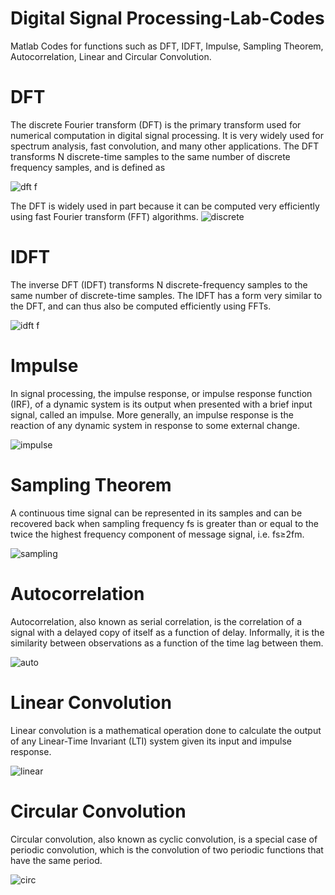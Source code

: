 # Digital Signal Processing-Lab-Codes
Matlab Codes for functions such as DFT, IDFT, Impulse, Sampling Theorem, Autocorrelation, Linear and Circular Convolution.

# DFT
The discrete Fourier transform (DFT) is the primary transform used for numerical computation in digital signal processing. It is very widely used for spectrum analysis, fast convolution, and many other applications. The DFT transforms N discrete-time samples to the same number of discrete frequency samples, and is defined as

![dft f](https://user-images.githubusercontent.com/76071184/111790810-9c3d8600-88e8-11eb-9833-7274dd597e87.PNG)

The DFT is widely used in part because it can be computed very efficiently using fast Fourier transform (FFT) algorithms.
![discrete](https://user-images.githubusercontent.com/76071184/111790516-4832a180-88e8-11eb-8e32-04648d4c4d87.gif)

# IDFT
The inverse DFT (IDFT) transforms N discrete-frequency samples to the same number of discrete-time samples. The IDFT has a form very similar to the DFT, and can thus also be computed efficiently using FFTs.

![idft f](https://user-images.githubusercontent.com/76071184/111790798-98116880-88e8-11eb-8d1d-05a74c9a0c2e.PNG)

# Impulse
In signal processing, the impulse response, or impulse response function (IRF), of a dynamic system is its output when presented with a brief input signal, called an impulse. More generally, an impulse response is the reaction of any dynamic system in response to some external change.

![impulse](https://user-images.githubusercontent.com/76071184/111791744-8381a000-88e9-11eb-8bab-818e82876b50.PNG)

# Sampling Theorem
A continuous time signal can be represented in its samples and can be recovered back when sampling frequency fs is greater than or equal to the twice the highest frequency component of message signal, i.e.
fs≥2fm.

![sampling](https://user-images.githubusercontent.com/76071184/111791987-cba0c280-88e9-11eb-82c0-5f2f8b54ccd5.PNG)

# Autocorrelation
Autocorrelation, also known as serial correlation, is the correlation of a signal with a delayed copy of itself as a function of delay. Informally, it is the similarity between observations as a function of the time lag between them.

![auto](https://user-images.githubusercontent.com/76071184/111792175-030f6f00-88ea-11eb-95b8-8979bd5b81f4.png)

# Linear Convolution
Linear convolution is a mathematical operation done to calculate the output of any Linear-Time Invariant (LTI) system given its input and impulse response.

![linear](https://user-images.githubusercontent.com/76071184/111792445-47027400-88ea-11eb-99ee-4ac7f4464fd8.png)

# Circular Convolution
Circular convolution, also known as cyclic convolution, is a special case of periodic convolution, which is the convolution of two periodic functions that have the same period.

![circ](https://user-images.githubusercontent.com/76071184/111792752-90eb5a00-88ea-11eb-8070-9cb59ebb470e.PNG)
 


